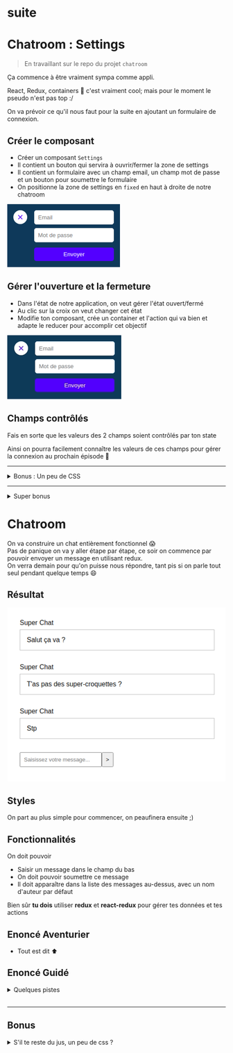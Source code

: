# suite
# Chatroom : Settings

> En travaillant sur le repo du projet `chatroom`

Ça commence à être vraiment sympa comme appli.

React, Redux, containers :tada: c'est vraiment cool; mais pour le moment le pseudo n'est pas top :/

On va prévoir ce qu'il nous faut pour la suite en ajoutant un formulaire de connexion.


## Créer le composant

- Créer un composant `Settings`
- Il contient un bouton qui servira à ouvrir/fermer la zone de settings
- Il contient un formulaire avec un champ email, un champ mot de passe et un bouton pour soumettre le formulaire
- On positionne la zone de settings en `fixed` en haut à droite de notre chatroom

![resultat](resultat.png)

## Gérer l'ouverture et la fermeture

- Dans l'état de notre application, on veut gérer l'état ouvert/fermé
- Au clic sur la croix on veut changer cet état
- Modifie ton composant, crée un container et l'action qui va bien et adapte le reducer pour accomplir cet objectif

![resultat](suite.gif)

## Champs contrôlés

Fais en sorte que les valeurs des 2 champs soient contrôlés par ton state

Ainsi on pourra facilement connaître les valeurs de ces champs pour gérer la connexion au prochain épisode :tada:

---

<details>
  <summary>
    Bonus : Un peu de CSS
  </summary>

## Animation

Fais en sorte d'avoir une transition sur l'affichage du formulaire, adapte ton code et exploite CSS pour cela

![resultat](bonus.gif)

</details>

---

<details>
  <summary>
    Super bonus
  </summary>

- Créer un composant `Field` configurable via les props pour gérer les champs email et password
- Créer un container pour ce composant pour gérer nos champs contrôlés
- Gérer la modification de la valeur du champ via une seule et même action pour toutes les instances du composant `Field` :boom:

</details>


# Chatroom

On va construire un chat entièrement fonctionnel :scream:  
Pas de panique on va y aller étape par étape, ce soir on commence par pouvoir envoyer un message en utilisant redux.  
On verra demain pour qu'on puisse nous répondre, tant pis si on parle tout seul pendant quelque temps :smile:

## Résultat

![résultat](result.png)

## Styles

On part au plus simple pour commencer, on peaufinera ensuite ;)

## Fonctionnalités

On doit pouvoir

- Saisir un message dans le champ du bas
- On doit pouvoir soumettre ce message
- Il doit apparaître dans la liste des messages au-dessus, avec un nom d'auteur par défaut

Bien sûr **tu dois** utiliser **redux** et **react-redux** pour gérer tes données et tes actions

## Enoncé Aventurier 

- Tout est dit :arrow_up:

## Enoncé Guidé

<details>
  <summary>
    Quelques pistes
  </summary>

Objectif : construire la ChatRoom

1 - **Config**: Récupération des outils et de la config
  - On récupère le modèle
  - On installe les dépendances

2 -  **Render**: Instanciation du composant racine et rendu dans le DOM réel
  - On vérifie qu'on fait bien le rendu d'un élément React dans le DOM avec le `render` de ReactDom


3 - **Découpage**: dans le composant racine on identifie les zones principales de l'appli
  - On peut nommer le composant racine `App` ou `Chat` (ou autre au choix), il contiendra un listing de messages et une zone de formulaire

4 - **Composants**: reponsables de la représentation d'un fragment d'interface
  - On décrit un composant `Form` pour le formulaire
  - On décrit un composant `Messages` pour le listing des messages
  - On décrit un composant `Message` pour le contenu d'un message

5 - **Props**: configuration des composants via les props
  - Le composant `Messages` transpose une liste de messages vers une représentation.
    - On prépare un tableau de messages bidons pour tester (par exemple dans le composant racine) et on le passe via les props au composant
    - Dans le composant on récupère les props, on les valide et on s'en sert pour instancier un `Message` par message du tableau
  - Le composant `Message` transpose une chaîne de caractère représentant un message vers une représentation
    - On passe une prop à l'instanciation des `Message` dans `Messages`
    - Dans le composant on récupère la prop, on la valide et on s'en sert

6 - **Store**: détenteur de la vérité 
  - On installe Redux
  - On crée le store, le gardien du state, pour cela aide-toi du code produit en cours dans le dossier `store`

  - <details><summary>Solution pour créer le store</summary>

      ```js
      import { createStore } from 'redux';

      import reducer from 'chemin/vers/reducer';

      const store = createStore(reducer);

      export default store;
      ```
    </details>

  - **Reducer**: fonction pour qui sait retourner un nouveau state en fonction d'une action
    - On crée le reducer à fournir au store, pour le moment il ne gère aucune action, pour cela aide-toi du reducer codé en cours
  - **State initial**: données représentant l'état initial de notre application
    - Il nous faut la liste des messages initiaux dans le state
  - <details><summary>Solution pour créer le reducer</summary>

    ```js
    const initialState = {
      /* 
        ranger les messages initiaux dans le state
      */
    };

    const reducer = (state = initialState, action = {}) => {
      switch (action.type) {
        default:
          return state;
      }
    }

    export default reducer;
    ```
    </details>

7 - **Provider**: diffuseur du store
  - Notre store est notre interface pour dialoguer avec le state, on le veut partout
   - On installe React-Redux
   - On instancie le composant `Provider` à la racine de notre application, on passe le composant racine en enfant du provider
   - On importe le store pour la passer en prop au provider
   - Pense toujours à regarder les exemples du jour

8 - **Container** - _mapStateToProps_ : branchement en lecture
  - On ne passe plus la listes des messages à l'instanciation de `Messages`
  - On a d'un côté le store avec notre state contenant la liste des messages, de l'autre notre composant `Messages` prêt à recevoir les messages, on passe les infos de l'un à l'autre via le container
  - Comme toujours va voir le code du jour pour retrouver comment utiliser `connect` fourni par react-redux pour créer ton container
  - On n'oublie pas d'instancier le container et pas directement le composant
  - <details><summary>Exemple d'un container</summary>

      ```js
      // on importe connect et notre composant
      import { connect } from 'react-redux';
      import MonComposant from 'src/components/MonComposant';

      // on prépare une fonction qui reçoit le state et retourne un objet de props
      const mapStateToProps = (state) => ({
        uneProp: state.uneInfo,
      });

      // on aura peut-être par la suite besoin de dispatch mais pas pour l'instant
      const mapDispatchToProps = () => ({});

      // on exporte ce que nous renvoie connect, c'est à dire le composant enrichi de props
      // on passe à connect nos fonctions pour préparer les objets de props puis le composant
      export default connect(mapStateToProps, mapDispatchToProps)(MonComposant);
      ```
    </details>

Notre application sait afficher correctement des messages, il faut maintenant pouvoir en ajouter, on prépare un champ contrôlé puis on gère la soumission du formulaire

On fait en sorte que la `value` du champ de notre composant `Form` dépende du state
  - On définit une valeur initiale dans notre state initial
  - On reprend l'étape 8 pour créer une container pour le formulaire
  - On reçoit une prop pour la valeur du champ dans le composant `Form`, on s'en sert

Puis il faut pouvoir modifier la valeur de ce champ, pour cela on passe à l'étape 9

9 - **Containers** - _mapDispatchToProps_ : émission d'intentions 
  - **Event**: dans les composants on réagit à des interactions
    - On ajoute un écouteur via une prop `onClick`, `onSubmit`, `onChange`, ... dans le composant
    - <details><summary>Un peu d'aide</summary>

        ```jsx
        // mon composant
        const Composant = () => {
          const handleChange = (event) => {
            console.log(event.value);
            // Ici j'ai l'intention de changer la valeur du champ
          }

          return (
            <form>
              <input onChange={handleChange} />
            </form>
          );
        };
        ```
      </details>
    - Oui mais quoi faire quand l'event à lieu ? on va émettre une intention :arrow_down:
  - **Dispatch d'une Action**: émission d'une intention
    - Via mapDispatchToProps dans le container on passe une fonction en prop au composant
    - On commence avec un `console.log` dans cette fonction pour voir si tout va bien
    - On reçoit cette fonction dans le composant via les props, on l'execute dans notre handler
    - Une fois qu'on a correctement vu notre message en console en réponse à l'évenement, on va dispatcher l'action
    - on prépare l'**action type** et l'**action creator** qui vont bien  
    - <details><summary>Un exemple ?</summary>
  
        ```js
        const ACTION_TYPE = 'ACTION TYPE';

        const actionCreator = (payload) => ({
          type: ACTION_TYPE,
          payload
        });
        ```
      </details>
    - dans le container on importe l'action creator, on s'en sert pour créer l'objet action et on dispatch
    - <details><summary>Un exemple ?</summary>
  
        ```js
        const mapStateToProps = (dispatch) => ({
          uneProp: (unParam) => {
            const action = actionCreator(unParam);
            dispatch(action);
          }
        });
        ```
      </details>
    - L'intention est émise, plus qu'à la traduire dans les faits
  - **Reducer** = un traducteur d'intentions
    - Dispatcher, c'est appeler la méthode dispatch du store. On fait donc travailler notre store qui va appeler le reducer et lui passer l'action pour savoir comment le state doit évoluer
    - On ajoute un `case` dans notre reducer pour gérer le cas de cette action et décrire comment devra évoluer le state en fonction de l'action
    - On n'oublie pas d'importer l'action type qui va bien
    - <details><summary>Un exemple ?</summary>
  
        ```js
          const reducer = (state = initialState, action = {}) => {
            switch (action.type) {
              case ACTION_TYPE:
                return {
                  ...state,
                  modif: 'truc',
                }
              default:
                return state;
            }
          };
        ```
      </details>

On reprend l'étape 9 pour gérer la soumission

</details>
<br>

---

## Bonus


<details>
  <summary>
    S'il te reste du jus, un peu de css ?
  </summary>

### On peaufine

Rapproche toi de la capture ci dessous en retravaillant tes styles

![résultat](bonus.png)


